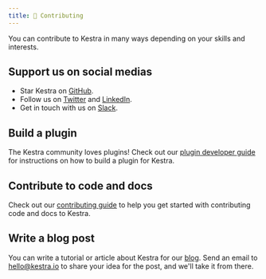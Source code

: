 ```yaml
---
title: 🔧 Contributing
---
```


You can contribute to Kestra in many ways depending on your skills and interests.


## Support us on social medias

- Star Kestra on [GitHub](https://github.com/kestra-io/kestra).
- Follow us on [Twitter](https://twitter.com/kestra_io) and [LinkedIn](https://www.linkedin.com/company/kestra).
- Get in touch with us on [Slack](https://kestra.io/slack).


## Build a plugin

The Kestra community loves plugins! Check out our [plugin developer guide](./10.plugin-developer-guide/index.md) for instructions on how to build a plugin for Kestra.


## Contribute to code and docs

Check out our [contributing guide](https://github.com/kestra-io/kestra/blob/develop/.github/CONTRIBUTING.md) to help you get started with contributing code and docs to Kestra.


## Write a blog post

You can write a tutorial or article about Kestra for our [blog](../blogs). Send an email to [hello@kestra.io](mailto:hello@kestra.io) to share your idea for the post, and we'll take it from there.
